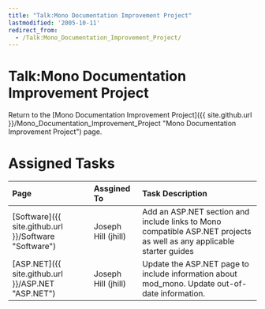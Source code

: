 ```yaml
---
title: "Talk:Mono Documentation Improvement Project"
lastmodified: '2005-10-11'
redirect_from:
  - /Talk:Mono_Documentation_Improvement_Project/
---
```


Talk:Mono Documentation Improvement Project
===========================================

Return to the [Mono Documentation Improvement Project]({{ site.github.url }}/Mono_Documentation_Improvement_Project "Mono Documentation Improvement Project") page.

Assigned Tasks
==============

|Page|Assgined To|Task Description|
|:---|:----------|:---------------|
|[Software]({{ site.github.url }}/Software "Software")|Joseph Hill (jhill)|Add an ASP.NET section and include links to Mono compatible ASP.NET projects as well as any applicable starter guides|
|[ASP.NET]({{ site.github.url }}/ASP.NET "ASP.NET")|Joseph Hill (jhill)|Update the ASP.NET page to include information about mod\_mono. Update out-of-date information.|



